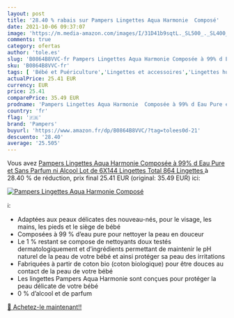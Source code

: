 ```yaml
---
layout: post
title: '28.40 % rabais sur Pampers Lingettes Aqua Harmonie  Composé'
date: 2021-10-06 09:37:07
image: 'https://m.media-amazon.com/images/I/31D41b9sqtL._SL500_._SL400_.jpg'
comments: true
category: ofertas
author: 'tole.es'
slug: 'B0864B8VVC-fr Pampers Lingettes Aqua Harmonie Composée à 99% d Eau Pure...'
sku: 'B0864B8VVC-fr'
tags: [ 'Bébé et Puériculture','Lingettes et accessoires','Lingettes humides','Toilette de bébé','pampers', ]
actualPrice: 25.41 EUR
currency: EUR
price: 25.41
comparePrice: 35.49 EUR
prodname: 'Pampers Lingettes Aqua Harmonie  Composée à 99% d Eau Pure et Sans Parfum ni Alcool  Lot de 6X144 Lingettes  Total 864 Lingettes '
country: 'fr'
flag: '🇫🇷'
brand: 'Pampers'
buyurl: 'https://www.amazon.fr/dp/B0864B8VVC/?tag=tolees0d-21'
descuento: '28.40'
average: '25.505'
---
```


Vous avez [Pampers Lingettes Aqua Harmonie  Composée à 99% d Eau Pure et Sans Parfum ni Alcool  Lot de 6X144 Lingettes  Total 864 Lingettes ](https://www.amazon.fr/dp/B0864B8VVC/?tag=tolees0d-21)  à  28.40 % de réduction, prix final  25.41 EUR (original: 35.49 EUR) ici:

[![Pampers Lingettes Aqua Harmonie  Composé](https://m.media-amazon.com/images/I/31D41b9sqtL._SL500_._SL400_.jpg)](https://www.amazon.fr/dp/B0864B8VVC/?tag=tolees0d-21)

ℹ️:

- Adaptées aux peaux délicates des nouveau-nés, pour le visage, les mains, les pieds et le siège de bébé
- Composées à 99 % d’eau pure pour nettoyer la peau en douceur
- Le 1 % restant se compose de nettoyants doux testés dermatologiquement et d’ingrédients permettant de maintenir le pH naturel de la peau de votre bébé et ainsi protéger sa peau des irritations
- Fabriquées à partir de coton bio (coton biologique) pour être douces au contact de la peau de votre bébé
- Les lingettes Pampers Aqua Harmonie sont conçues pour protéger la peau délicate de votre bébé
- 0 % d’alcool et de parfum

[🛒 Achetez-le maintenant!!](https://www.amazon.fr/dp/B0864B8VVC/?tag=tolees0d-21)
